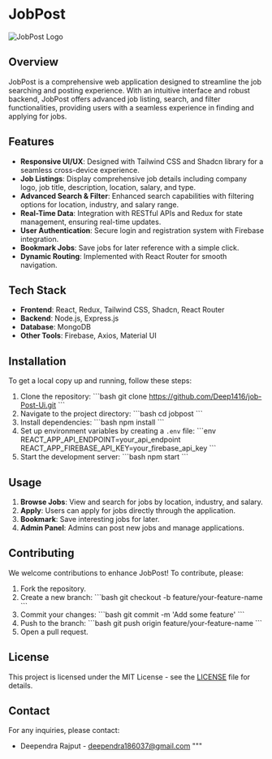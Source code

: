

# JobPost

![JobPost Logo]("./src/assets/jobpost.png")

## Overview

JobPost is a comprehensive web application designed to streamline the job searching and posting experience. With an intuitive interface and robust backend, JobPost offers advanced job listing, search, and filter functionalities, providing users with a seamless experience in finding and applying for jobs.

## Features

- **Responsive UI/UX**: Designed with Tailwind CSS and Shadcn library for a seamless cross-device experience.
- **Job Listings**: Display comprehensive job details including company logo, job title, description, location, salary, and type.
- **Advanced Search & Filter**: Enhanced search capabilities with filtering options for location, industry, and salary range.
- **Real-Time Data**: Integration with RESTful APIs and Redux for state management, ensuring real-time updates.
- **User Authentication**: Secure login and registration system with Firebase integration.
- **Bookmark Jobs**: Save jobs for later reference with a simple click.
- **Dynamic Routing**: Implemented with React Router for smooth navigation.

## Tech Stack

- **Frontend**: React, Redux, Tailwind CSS, Shadcn, React Router
- **Backend**: Node.js, Express.js
- **Database**: MongoDB
- **Other Tools**: Firebase, Axios, Material UI

## Installation

To get a local copy up and running, follow these steps:

1. Clone the repository:
   \`\`\`bash
   git clone https://github.com/Deep1416/job-Post-Ui.git
   \`\`\`
2. Navigate to the project directory:
   \`\`\`bash
   cd jobpost
   \`\`\`
3. Install dependencies:
   \`\`\`bash
   npm install
   \`\`\`
4. Set up environment variables by creating a `.env` file:
   \`\`\`env
   REACT_APP_API_ENDPOINT=your_api_endpoint
   REACT_APP_FIREBASE_API_KEY=your_firebase_api_key
   \`\`\`
5. Start the development server:
   \`\`\`bash
   npm start
   \`\`\`

## Usage

1. **Browse Jobs**: View and search for jobs by location, industry, and salary.
2. **Apply**: Users can apply for jobs directly through the application.
3. **Bookmark**: Save interesting jobs for later.
4. **Admin Panel**: Admins can post new jobs and manage applications.

## Contributing

We welcome contributions to enhance JobPost! To contribute, please:

1. Fork the repository.
2. Create a new branch:
   \`\`\`bash
   git checkout -b feature/your-feature-name
   \`\`\`
3. Commit your changes:
   \`\`\`bash
   git commit -m 'Add some feature'
   \`\`\`
4. Push to the branch:
   \`\`\`bash
   git push origin feature/your-feature-name
   \`\`\`
5. Open a pull request.

## License

This project is licensed under the MIT License - see the [LICENSE](LICENSE) file for details.

## Contact

For any inquiries, please contact:
- Deependra Rajput - deependra186037@gmail.com
"""


